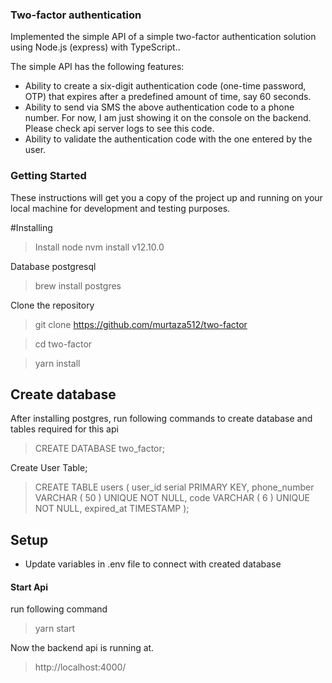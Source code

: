 ### Two-factor authentication

 Implemented the simple API of a simple two-factor authentication solution using Node.js (express) with TypeScript..

The simple API has the following features:
- Ability to create a six-digit authentication code (one-time password, OTP) that expires after a predefined amount of time, say 60 seconds.
- Ability to send via SMS the above authentication code to a phone number. For now, I am just showing it on the console on the backend. Please check api server logs to see this code.
- Ability to validate the authentication code with the one entered by the user.



### Getting Started
These instructions will get you a copy of the project up and running on your local machine for development and testing purposes.

#Installing
>Install node
>nvm install v12.10.0

Database postgresql
>brew install postgres

Clone the repository

>git clone https://github.com/murtaza512/two-factor

>cd two-factor

> yarn install


## Create database
 After installing postgres, run following commands to create database and tables required for this api

> CREATE DATABASE two_factor;


Create User Table;


>CREATE TABLE users (
	user_id serial PRIMARY KEY,
	phone_number VARCHAR ( 50 ) UNIQUE NOT NULL,
	code VARCHAR ( 6 ) UNIQUE NOT NULL,
  expired_at TIMESTAMP
);



## Setup
- Update variables in .env file to connect with created database

#### Start Api
run following command

> yarn start

Now the backend api is running at.
> http://localhost:4000/
